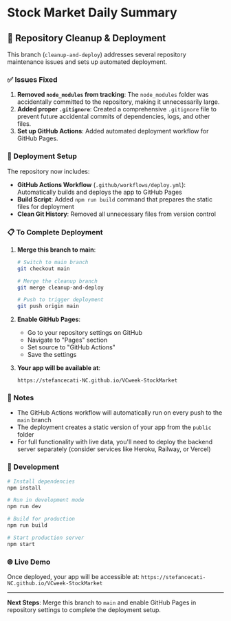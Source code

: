 # Stock Market Daily Summary

## 🧹 Repository Cleanup & Deployment

This branch (`cleanup-and-deploy`) addresses several repository maintenance issues and sets up automated deployment.

### ✅ Issues Fixed

1. **Removed `node_modules` from tracking**: The `node_modules` folder was accidentally committed to the repository, making it unnecessarily large.
2. **Added proper `.gitignore`**: Created a comprehensive `.gitignore` file to prevent future accidental commits of dependencies, logs, and other files.
3. **Set up GitHub Actions**: Added automated deployment workflow for GitHub Pages.

### 🚀 Deployment Setup

The repository now includes:

- **GitHub Actions Workflow** (`.github/workflows/deploy.yml`): Automatically builds and deploys the app to GitHub Pages
- **Build Script**: Added `npm run build` command that prepares the static files for deployment
- **Clean Git History**: Removed all unnecessary files from version control

### 📋 To Complete Deployment

1. **Merge this branch to main**:
   ```bash
   # Switch to main branch
   git checkout main
   
   # Merge the cleanup branch
   git merge cleanup-and-deploy
   
   # Push to trigger deployment
   git push origin main
   ```

2. **Enable GitHub Pages**:
   - Go to your repository settings on GitHub
   - Navigate to "Pages" section
   - Set source to "GitHub Actions"
   - Save the settings

3. **Your app will be available at**:
   ```
   https://stefancecati-NC.github.io/VCweek-StockMarket
   ```

### 📝 Notes

- The GitHub Actions workflow will automatically run on every push to the `main` branch
- The deployment creates a static version of your app from the `public` folder
- For full functionality with live data, you'll need to deploy the backend server separately (consider services like Heroku, Railway, or Vercel)

### 🔧 Development

```bash
# Install dependencies
npm install

# Run in development mode
npm run dev

# Build for production
npm run build

# Start production server
npm start
```

### 🌐 Live Demo

Once deployed, your app will be accessible at: `https://stefancecati-NC.github.io/VCweek-StockMarket`

---

**Next Steps**: Merge this branch to `main` and enable GitHub Pages in repository settings to complete the deployment setup.
